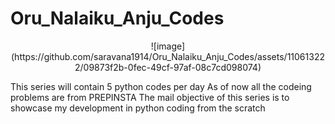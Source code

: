 # Oru_Nalaiku_Anju_Codes
<p align=center>
![image](https://github.com/saravana1914/Oru_Nalaiku_Anju_Codes/assets/110613222/09873f2b-0fec-49cf-97af-08c7cd098074)
</p>

This series will contain 5 python  codes per day
As of now all the codeing problems are from PREPINSTA
The mail objective of this series is to showcase my development in python coding from the scratch

